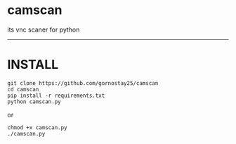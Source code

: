# camscan
its vnc scaner for python

---

# INSTALL
``` 
git clone https://github.com/gornostay25/camscan
cd camscan
pip install -r requirements.txt 
python camscan.py 
``` 
or

```
chmod +x camscan.py
./camscan.py
